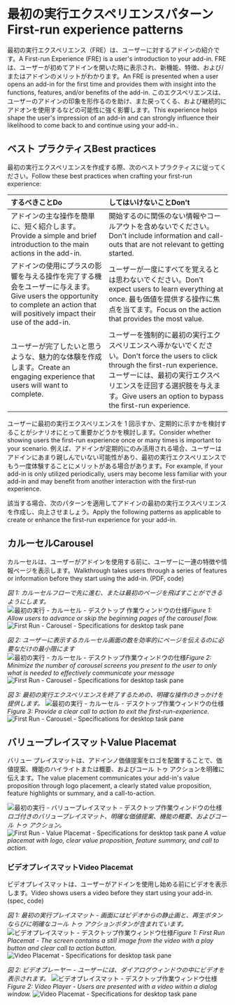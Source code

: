 # <a name="first-run-experience-patterns"></a><span data-ttu-id="082f9-101">最初の実行エクスペリエンスパターン</span><span class="sxs-lookup"><span data-stu-id="082f9-101">First-run experience patterns</span></span>

<span data-ttu-id="082f9-102">最初の実行エクスペリエンス（FRE）は、ユーザーに対するアドインの紹介です。</span><span class="sxs-lookup"><span data-stu-id="082f9-102">A First-run Experience (FRE) is a user's introduction to your add-in.</span></span> <span data-ttu-id="082f9-103">FRE は、ユーザーが初めてアドインを開いた時に表示され、新機能、特徴、および/またはアドインのメリットがわかります。</span><span class="sxs-lookup"><span data-stu-id="082f9-103">An FRE is presented when a user opens an add-in for the first time and provides them with insight into the functions, features, and/or benefits of the add-in.</span></span> <span data-ttu-id="082f9-104">このエクスペリエンスは、ユーザーのアドインの印象を形作るのを助け、また戻ってくる、および継続的にアドオンを使用するなどの可能性に強く影響します。</span><span class="sxs-lookup"><span data-stu-id="082f9-104">This experience helps shape the user's impression of an add-in and can strongly influence their likelihood to come back to and continue using your add-in..</span></span>

## <a name="best-practices"></a><span data-ttu-id="082f9-105">ベスト プラクティス</span><span class="sxs-lookup"><span data-stu-id="082f9-105">Best practices</span></span>


<span data-ttu-id="082f9-106">最初の実行エクスペリエンスを作成する際、次のベストプラクティスに従ってください。</span><span class="sxs-lookup"><span data-stu-id="082f9-106">Follow these best practices when crafting your first-run experience:</span></span>

|<span data-ttu-id="082f9-107">するべきこと</span><span class="sxs-lookup"><span data-stu-id="082f9-107">Do</span></span>|<span data-ttu-id="082f9-108">してはいけないこと</span><span class="sxs-lookup"><span data-stu-id="082f9-108">Don't</span></span>|
|:------|:------|
|<span data-ttu-id="082f9-109">アドインの主な操作を簡単に、短く紹介します。</span><span class="sxs-lookup"><span data-stu-id="082f9-109">Provide a simple and brief introduction to the main actions in the add-in.</span></span> | <span data-ttu-id="082f9-110">開始するのに関係のない情報やコールアウトを含めないでください。</span><span class="sxs-lookup"><span data-stu-id="082f9-110">Don't include information and call-outs that are not relevant to getting started.</span></span>
|<span data-ttu-id="082f9-111">アドインの使用にプラスの影響を与える操作を完了する機会をユーザーに与えます。</span><span class="sxs-lookup"><span data-stu-id="082f9-111">Give users the opportunity to complete an action that will positively impact their use of the add-in.</span></span> | <span data-ttu-id="082f9-112">ユーザーが一度にすべてを覚えるとは思わないでください。</span><span class="sxs-lookup"><span data-stu-id="082f9-112">Don't expect users to learn everything at once.</span></span> <span data-ttu-id="082f9-113">最も価値を提供する操作に焦点を当てます。</span><span class="sxs-lookup"><span data-stu-id="082f9-113">Focus on the action that provides the most value.</span></span>
|<span data-ttu-id="082f9-114">ユーザーが完了したいと思うような、魅力的な体験を作成します。</span><span class="sxs-lookup"><span data-stu-id="082f9-114">Create an engaging experience that users will want to complete.</span></span> | <span data-ttu-id="082f9-115">ユーザーを強制的に最初の実行エクスペリエンスへ導かないでください。</span><span class="sxs-lookup"><span data-stu-id="082f9-115">Don't force the users to click through the first-run experience.</span></span> <span data-ttu-id="082f9-116">ユーザーには、最初の実行エクスペリエンスを迂回する選択肢を与えます。</span><span class="sxs-lookup"><span data-stu-id="082f9-116">Give users an option to bypass the first-run experience.</span></span> |



<span data-ttu-id="082f9-117">ユーザーに最初の実行エクスペリエンスを 1 回示すか、定期的に示すかを検討することがシナリオにとって重要かどうかを検討します。</span><span class="sxs-lookup"><span data-stu-id="082f9-117">Consider whether showing users the first-run experience once or many times is important to your scenario.</span></span> <span data-ttu-id="082f9-118">例えば、アドインが定期的にのみ活用される場合、ユーザーはアドインにあまり親しんでいない可能性があり、最初の実行エクスペリエンスでもう一度体験することにメリットがある場合があります。</span><span class="sxs-lookup"><span data-stu-id="082f9-118">For example, if your add-in is only utilized periodically, users may become less familiar with your add-in and may benefit from another interaction with the first-run experience.</span></span>



<span data-ttu-id="082f9-119">該当する場合、次のパターンを適用してアドインの最初の実行エクスペリエンスを作成し、向上させましょう。</span><span class="sxs-lookup"><span data-stu-id="082f9-119">Apply the following patterns as applicable to create or enhance the first-run experience for your add-in.</span></span>



## <a name="carousel"></a><span data-ttu-id="082f9-120">カルーセル</span><span class="sxs-lookup"><span data-stu-id="082f9-120">Carousel</span></span>


<span data-ttu-id="082f9-121">カルーセルは、ユーザーがアドインを使用する前に、ユーザーに一連の特徴や情報ページを表示します。</span><span class="sxs-lookup"><span data-stu-id="082f9-121">Walkthrough takes users through a series of features or information before they start using the add-in. (PDF, code)</span></span>

<span data-ttu-id="082f9-122">*図 1: カルーセルフローで先に進む、または最初のページを飛ばすことができるようにします。*
![最初の実行 - カルーセル - デスクトップ 作業ウィンドウの仕様](../images/add-in-FRE-step-1.png)</span><span class="sxs-lookup"><span data-stu-id="082f9-122">*Figure 1: Allow users to advance or skip the beginning pages of the carousel flow.*
![First Run - Carousel - Specifications for desktop task pane](../images/add-in-FRE-step-1.png)</span></span>



<span data-ttu-id="082f9-123">*図 2: ユーザーに表示するカルーセル画面の数を効率的にページを伝えるのに必要なだけの最小限にます*
![最初の実行 - カルーセル - デスクトップ作業ウィンドウの仕様](../images/add-in-FRE-step-2.png)</span><span class="sxs-lookup"><span data-stu-id="082f9-123">*Figure 2: Minimize the number of carousel screens you present to the user to only what is needed to effectively communicate your message*
![First Run - Carousel - Specifications for desktop task pane](../images/add-in-FRE-step-2.png)</span></span>


<span data-ttu-id="082f9-124">*図 3: 最初の実行エクスペリエンスを終了するための、明確な操作のきっかけを提供します。*
![最初の実行 - カルーセル - デスクトップ作業ウィンドウの仕様](../images/add-in-FRE-step-3.png)</span><span class="sxs-lookup"><span data-stu-id="082f9-124">*Figure 3: Provide a clear call to action to exit the first-run-experience.*
![First Run - Carousel - Specifications for desktop task pane](../images/add-in-FRE-step-3.png)</span></span>



## <a name="value-placemat"></a><span data-ttu-id="082f9-125">バリュープレイスマット</span><span class="sxs-lookup"><span data-stu-id="082f9-125">Value Placemat</span></span>

<span data-ttu-id="082f9-126">バリュー プレイスマットは、アドインノ価値提案をロゴを配置することで、価値提案、機能のハイライトまたは概要、およびコール トゥ アクションを明確に伝えます。</span><span class="sxs-lookup"><span data-stu-id="082f9-126">The value placement communicates your add-in's value proposition through logo placement, a clearly stated value proposition, feature highlights or summary, and a call-to-action.</span></span>



<span data-ttu-id="082f9-127">![最初の実行 - バリュープレイスマット - デスクトップ作業ウィンドウの仕様](../images/add-in-FRE-value.png)
*ロゴ付きのバリュープレイスマット、明確な価値提案、機能の概要、およびコール トゥ アクション。*</span><span class="sxs-lookup"><span data-stu-id="082f9-127">![First Run - Value Placemat - Specifications for desktop task pane](../images/add-in-FRE-value.png)
*A value placemat with logo, clear value proposition, feature summary, and call to action.*</span></span>


### <a name="video-placemat"></a><span data-ttu-id="082f9-128">ビデオプレイスマット</span><span class="sxs-lookup"><span data-stu-id="082f9-128">Video Placemat</span></span>

<span data-ttu-id="082f9-129">ビデオプレイスマットは、ユーザーがアドインを使用し始める前にビデオを表示します。</span><span class="sxs-lookup"><span data-stu-id="082f9-129">Video shows users a video before they start using your add-in. (spec, code)</span></span>


<span data-ttu-id="082f9-130">*図 1: 最初の実行プレイスマット - 画面にはビデオからの静止画と、再生ボタンならびに明確なコール トゥ アクションボタンが含まれています。*![ビデオプレイスマット - デスクトップ作業ウィンドウ仕様](../images/add-in-FRE-video.png)</span><span class="sxs-lookup"><span data-stu-id="082f9-130">*Figure 1: First Run Placemat - The screen contains a still image from the video with a play button and clear call to action button.*![Video Placemat - Specifications for desktop task pane](../images/add-in-FRE-video.png)</span></span>



<span data-ttu-id="082f9-131">*図 2: ビデオプレーヤー - ユーザーには、ダイアログウィンドウの中にビデオを表示されます。*
![ビデオプレイスマット - デスクトップ作業ウィンドウ仕様](../images/add-in-FRE-video-dialog.png)</span><span class="sxs-lookup"><span data-stu-id="082f9-131">*Figure 2: Video Player - Users are presented with a video within a dialog window.*
![Video Placemat - Specifications for desktop task pane](../images/add-in-FRE-video-dialog.png)</span></span>
